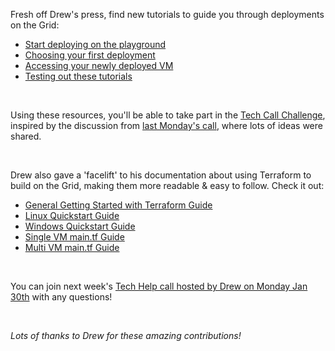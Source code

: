 <!-- *"This article was originally published by Victoria Obeegadoo a former member of ThreeFold Foundation."* -->


Fresh off Drew's press, find new tutorials to guide you through deployments on the Grid:

- [Start deploying on the playground](https://forum.threefold.io/t/how-to-setup-to-deploy-your-first-workload-on-the-playground/3739)
- [Choosing your first deployment](https://forum.threefold.io/t/how-to-deploying-your-first-workload-on-the-threefold-playground/3740)
- [Accessing your newly deployed VM](https://forum.threefold.io/t/how-to-accessing-your-ubuntu-vm-deployed-on-the-threefold-grid/3741)
- [Testing out these tutorials](https://forum.threefold.io/t/creating-a-cloud-linux-desktop-environment-on-the-threefold-grid/3731)

<br/>

Using these resources, you'll be able to take part in the [Tech Call Challenge](https://forum.threefold.io/t/threefold-tech-call-challenge/3733), inspired by the discussion from [last Monday's call](https://forum.threefold.io/t/01-23-23-weekly-community-q-a-and-technical-call-recording/3732), where lots of ideas were shared.

<br/>

Drew also gave a 'facelift' to his documentation about using Terraform to build on the Grid, making them more readable & easy to follow. Check it out:

- [General Getting Started with Terraform Guide](https://forum.threefold.io/t/are-you-ready-to-create-your-first-terraform-deployment-heres-how/3670)
- [Linux Quickstart Guide](https://forum.threefold.io/t/how-to-deploy-a-terraform-example-configuration-on-the-threefold-grid-from-linux-in-7-steps/3672)
- [Windows Quickstart Guide](https://forum.threefold.io/t/deploying-an-example-configuration-with-terraform-on-windows-using-putty-in-7-steps/3671)
- [Single VM main.tf Guide](https://forum.threefold.io/t/how-do-i-create-a-single-vm-main-tf-to-deploy-with-terraform/3738)
- [Multi VM main.tf Guide](https://forum.threefold.io/t/how-do-i-create-a-multi-node-terraform-deployment-in-2023-explained/3669)

<br/>

You can join next week's [Tech Help call hosted by Drew on Monday Jan 30th](https://forum.threefold.io/t/weekly-community-q-a-and-tech-call-on-monday-january-30-2023-at-12-00-pm-noon-central-us-time/3734) with any questions!

<br/>

_Lots of thanks to Drew for these amazing contributions!_